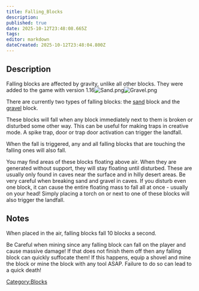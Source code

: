 ```yaml
---
title: Falling_Blocks
description: 
published: true
date: 2025-10-12T23:48:08.665Z
tags: 
editor: markdown
dateCreated: 2025-10-12T23:48:04.800Z
---
```


## Description

Falling blocks are affected by gravity, unlike all other blocks. They
were added to the game with version 1.16![Sand.png](Sand.png
"Sand.png")![Gravel.png](Gravel.png "Gravel.png")

There are currently two types of falling blocks: the
[sand](Recipaedia/Terrain/Sand.md "wikilink") block and the [gravel](Recipaedia/Terrain/Gravel.md "wikilink") block.

These blocks will fall when any block immediately next to them is broken
or disturbed some other way. This can be useful for making traps in
creative mode. A spike trap, door or trap door activation can trigger
the landfall. 

When the fall is triggered, any and all falling blocks that are touching
the falling ones will also fall.

You may find areas of these blocks floating above air. When they are
generated without support, they will stay floating until disturbed.
These are usually only found in caves near the surface and in hilly
desert areas. Be very careful when breaking sand and gravel in caves. If
you disturb even one block, it can cause the entire floating mass to
fall all at once - usually on your head\! Simply placing a torch on or
next to one of these blocks will also trigger the landfall.

## Notes

When placed in the air, falling blocks fall 10 blocks a second.

Be Careful when mining since any falling block can fall on the player
and cause massive damage\! If that does not finish them off then any
falling block can quickly suffocate them\! If this happens, equip a
shovel and mine the block or mine the block with any tool ASAP. Failure
to do so can lead to a quick death\! 

[Category:Blocks](Category:Blocks "wikilink")